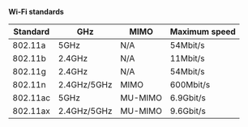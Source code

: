 **Wi-Fi standards**

|Standard   |GHz   |MIMO   | Maximum speed  |
|------------ | ------------ | ------------ | ------------ |
|802.11a    |5GHz   |N/A   |54Mbit/s   |
|802.11b   |2.4GHz   |N/A   |11Mbit/s   |
|802.11g   |2.4GHz   |N/A   |54Mbit/s   |
|802.11n   |2.4GHz/5GHz   |MIMO   |600Mbit/s   |
|802.11ac  |5GHz   |MU-MIMO   |6.9Gbit/s   |
|802.11ax   |2.4GHz/5GHz   |MU-MIMO   |9.6Gbit/s   |
